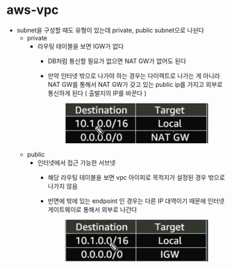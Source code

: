 # aws-vpc

* subnet을 구성할 때도 유형이 있는데 private, public subnet으로 나뉜다
  * private
    * 라우팅 테이블을 보면 IGW가 없다
      * DB처럼 통신할 필요가 없으면 NAT GW가 없어도 된다
      *   만약 인터넷 밖으로 나가야 하는 경우는 다이렉트로 나가는 게 아니라 NAT GW를 통해서 NAT GW가 갖고 있는 public ip를 가지고 외부로 통신하게 된다 ( 출발지의 IP를 바꾼다 )&#x20;

          <figure><img src="../.gitbook/assets/image (56).png" alt=""><figcaption></figcaption></figure>
  * public
    * 인터넷에서 접근 가능한 서브넷
      * 해당 라우팅 테이블을 보면 vpc 아이피로 목적지가 설정된 경우 밖으로 나가지 않음
      *   반면에 밖에 있는 endpoint 인 경우는 다른 IP 대역이기 때문에  인터넷 게이트웨이로 통해서 외부로 나간다



          <figure><img src="../.gitbook/assets/image (55).png" alt=""><figcaption></figcaption></figure>
